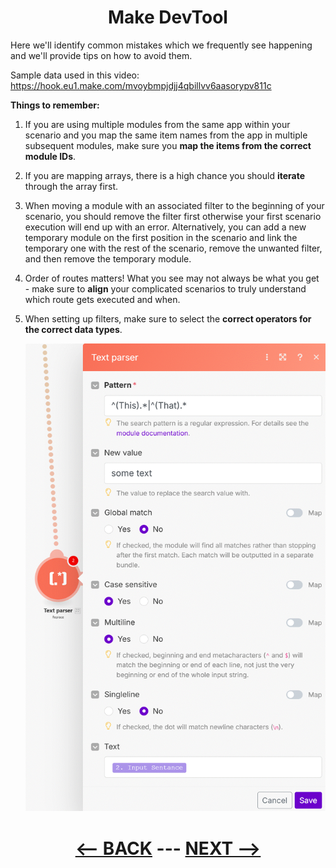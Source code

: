 <div align="center">



# Make DevTool

</div>


Here we'll identify common mistakes which we frequently see happening and we'll provide tips on how to avoid them.

Sample data used in this video: 
https://hook.eu1.make.com/mvoybmpjdjj4qbillvv6aasorypv811c

__Things to remember:__

1. If you are using multiple modules from the same app within your scenario and you map the same item names from the app in multiple subsequent modules, make sure you __map the items from the correct module IDs__.
2. If you are mapping arrays, there is a high chance you should __iterate__ through the array first.
3. When moving a module with an associated filter to the beginning of your scenario, you should remove the filter first otherwise your first scenario execution will end up with an error. Alternatively, you can add a new temporary module on the first position in the scenario and link the temporary one with the rest of the scenario, remove the unwanted filter, and then remove the temporary module.
4. Order of routes matters! What you see may not always be what you get - make sure to __align__ your complicated scenarios to truly understand which route gets executed and when.
5. When setting up filters, make sure to select the __correct operators for the correct data types__.


   ![Replacing charecters](pic/l4textparserreplace.gif)  

   
<div align="center">


# [<-- BACK](l4makedevtool.md) --- [NEXT -->](l4commonmistakes2.md)
</div>

